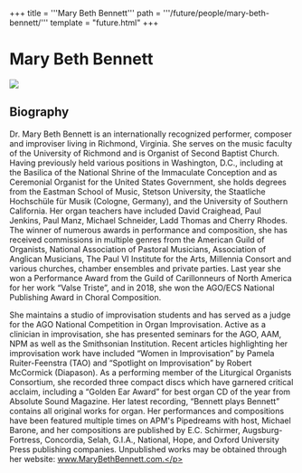 +++
title = '''Mary Beth Bennett'''
path = '''/future/people/mary-beth-bennett/'''
template = "future.html"
+++

<h1>Mary Beth Bennett</h1>

<img src="https://custom.cvent.com/C3A4539B19F74ABCB6FCE437F6BC0A74/files/event/910aaf2914d44586a56fbd0b3b2c31c0/6a42acb91ff4432584fbe815421d8435.jpg">
<h2>Biography</h2>
<p>Dr. Mary Beth Bennett is an internationally recognized performer, composer and improviser living in Richmond, Virginia. She serves on the music faculty of the University of Richmond and is Organist of Second Baptist Church. Having previously held various positions in Washington, D.C., including at the Basilica of the National Shrine of the Immaculate Conception and as Ceremonial Organist for the United States Government, she holds degrees from the Eastman School of Music, Stetson University, the Staatliche Hochschüle für Musik (Cologne, Germany), and the University of Southern California. Her organ teachers have included David Craighead, Paul Jenkins, Paul Manz, Michael Schneider, Ladd Thomas and Cherry Rhodes. The winner of numerous awards in performance and composition, she has received commissions in multiple genres from the American Guild of Organists, National Association of Pastoral Musicians, Association of Anglican Musicians, The Paul VI Institute for the Arts, Millennia Consort and various churches, chamber ensembles and private parties. Last year she won a Performance Award from the Guild of Carillonneurs of North America for her work “Valse Triste”, and in 2018, she won the AGO/ECS National Publishing Award in Choral Composition. 

She maintains a studio of improvisation students and has served as a judge for the AGO National Competition in Organ Improvisation. Active as a clinician in improvisation, she has presented seminars for the AGO, AAM, NPM as well as the Smithsonian Institution. Recent articles highlighting her improvisation work have included “Women in Improvisation” by Pamela Ruiter-Feenstra (TAO) and “Spotlight on Improvisation” by Robert McCormick (Diapason). As a performing member of the Liturgical Organists Consortium, she recorded three compact discs which have garnered critical acclaim, including a “Golden Ear Award” for best organ CD of the year from Absolute Sound Magazine.  Her latest recording, “Bennett plays Bennett” contains all original works for organ. Her performances and compositions have been featured multiple times on APM's Pipedreams with host, Michael Barone, and her compositions are published by E.C. Schirmer, Augsburg-Fortress, Concordia, Selah, G.I.A., National, Hope, and Oxford University Press publishing companies. Unpublished works may be obtained through her website: www.MaryBethBennett.com.</p>

